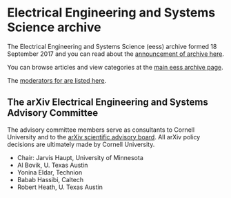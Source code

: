 # Electrical Engineering and Systems Science archive

The Electrical Engineering and Systems Science (eess) archive formed 18 September 2017 and you can read about the [announcement of archive here](/new/eess_announce.md).

You can browse articles and view categories at the [main eess archive page](https://arxiv.org/archive/eess).

The [moderators for are listed here](https://arxiv.org/moderators#eess#eess).

<span id="AdvisoryCommittee"></span>
## The arXiv Electrical Engineering and Systems Advisory Committee

The advisory committee members serve as consultants to Cornell University and to the [arXiv scientific advisory board](/about/people/scientific_ad_board.md). All arXiv policy decisions are ultimately made by Cornell University.

- Chair: Jarvis Haupt, University of Minnesota
- Al Bovik, U. Texas Austin
- Yonina Eldar, Technion
- Babab Hassibi, Caltech
- Robert Heath, U. Texas Austin
